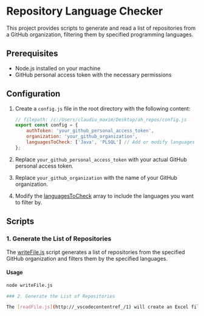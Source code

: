 # Repository Language Checker

This project provides scripts to generate and read a list of repositories from a GitHub organization, filtering them by specified programming languages.

## Prerequisites

- Node.js installed on your machine
- GitHub personal access token with the necessary permissions

## Configuration

1. Create a `config.js` file in the root directory with the following content:

    ```javascript
    // filepath: /c:/Users/claudiu_maxim/Desktop/ah_repos/config.js
    export const config = {
        authToken: 'your_github_personal_access_token',
        organization: 'your_github_organization',
        languagesToCheck: ['Java', 'PLSQL'] // Add or modify languages as needed
    };
    ```

2. Replace `your_github_personal_access_token` with your actual GitHub personal access token.
3. Replace `your_github_organization` with the name of your GitHub organization.
4. Modify the [languagesToCheck](http://_vscodecontentref_/0) array to include the languages you want to filter by.

## Scripts

### 1. Generate the List of Repositories

The [writeFile.js](http://_vscodecontentref_/1) script generates a list of repositories from the specified GitHub organization and filters them by the specified languages.

#### Usage

```bash
node writeFile.js

### 2. Generate the List of Repositories

The [readFile.js](http://_vscodecontentref_/1) will create an Excel file named your_organization-Java-PLSQL.xlsx (or similar, based on your configuration) containing the joined repositories.